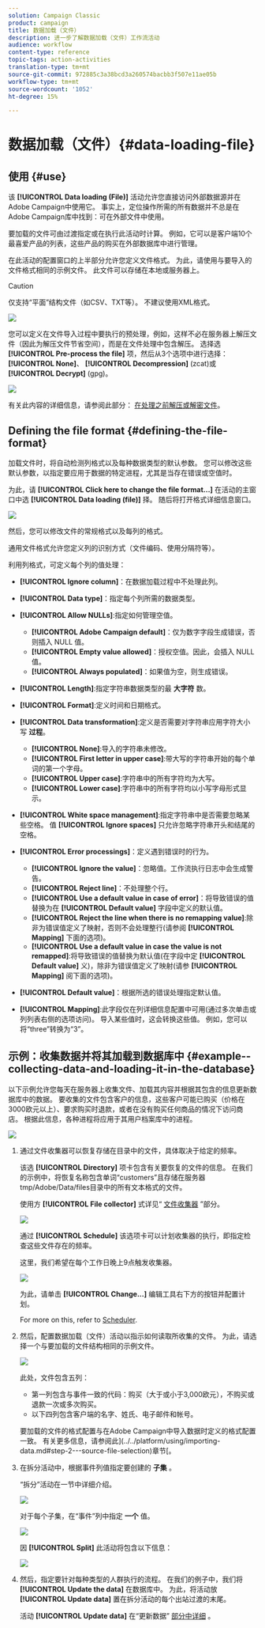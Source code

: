 ```yaml
---
solution: Campaign Classic
product: campaign
title: 数据加载（文件）
description: 进一步了解数据加载（文件）工作流活动
audience: workflow
content-type: reference
topic-tags: action-activities
translation-type: tm+mt
source-git-commit: 972885c3a38bcd3a260574bacbb3f507e11ae05b
workflow-type: tm+mt
source-wordcount: '1052'
ht-degree: 15%

---
```



# 数据加载（文件）{#data-loading-file}

## 使用 {#use}

该 **[!UICONTROL Data loading (File)]** 活动允许您直接访问外部数据源并在Adobe Campaign中使用它。 事实上，定位操作所需的所有数据并不总是在Adobe Campaign库中找到：可在外部文件中使用。

要加载的文件可由过渡指定或在执行此活动时计算。 例如，它可以是客户端10个最喜爱产品的列表，这些产品的购买在外部数据库中进行管理。

在此活动的配置窗口的上半部分允许您定义文件格式。 为此，请使用与要导入的文件格式相同的示例文件。 此文件可以存储在本地或服务器上。

>[!CAUTION]
>
>仅支持“平面”结构文件（如CSV、TXT等）。 不建议使用XML格式。

![](assets/s_advuser_wf_etl_file.png)

您可以定义在文件导入过程中要执行的预处理，例如，这样不必在服务器上解压文件（因此为解压文件节省空间），而是在文件处理中包含解压。 选择选 **[!UICONTROL Pre-process the file]** 项，然后从3个选项中进行选择： **[!UICONTROL None]**、 **[!UICONTROL Decompression]** (zcat)或 **[!UICONTROL Decrypt]** (gpg)。

![](assets/preprocessing-dataloading.png)

有关此内容的详细信息，请参阅此部分： [在处理之前解压或解密文件](../../workflow/using/importing-data.md#unzipping-or-decrypting-a-file-before-processing)。

## Defining the file format {#defining-the-file-format}

加载文件时，将自动检测列格式以及每种数据类型的默认参数。 您可以修改这些默认参数，以指定要应用于数据的特定进程，尤其是当存在错误或空值时。

为此，请 **[!UICONTROL Click here to change the file format...]** 在活动的主窗口中选 **[!UICONTROL Data loading (file)]** 择。 随后将打开格式详细信息窗口。

![](assets/file_loading_columns_format.png)

然后，您可以修改文件的常规格式以及每列的格式。

通用文件格式允许您定义列的识别方式（文件编码、使用分隔符等）。

利用列格式，可定义每个列的值处理：

* **[!UICONTROL Ignore column]**：在数据加载过程中不处理此列。
* **[!UICONTROL Data type]**：指定每个列所需的数据类型。
* **[!UICONTROL Allow NULLs]**:指定如何管理空值。

   * **[!UICONTROL Adobe Campaign default]**：仅为数字字段生成错误，否则插入 NULL 值。
   * **[!UICONTROL Empty value allowed]**：授权空值。因此，会插入 NULL 值。
   * **[!UICONTROL Always populated]**：如果值为空，则生成错误。

* **[!UICONTROL Length]**:指定字符串数据类型的最 **大字符** 数。
* **[!UICONTROL Format]**:定义时间和日期格式。
* **[!UICONTROL Data transformation]**:定义是否需要对字符串应用字符大小写 **过程**。

   * **[!UICONTROL None]**:导入的字符串未修改。
   * **[!UICONTROL First letter in upper case]**:带大写的字符串开始的每个单词的第一个字母。
   * **[!UICONTROL Upper case]**:字符串中的所有字符均为大写。
   * **[!UICONTROL Lower case]**:字符串中的所有字符均以小写字母形式显示。

* **[!UICONTROL White space management]**:指定字符串中是否需要忽略某些空格。 值 **[!UICONTROL Ignore spaces]** 只允许忽略字符串开头和结尾的空格。
* **[!UICONTROL Error processings]**：定义遇到错误时的行为。

   * **[!UICONTROL Ignore the value]**：忽略值。工作流执行日志中会生成警告。
   * **[!UICONTROL Reject line]**：不处理整个行。
   * **[!UICONTROL Use a default value in case of error]**：将导致错误的值替换为在 **[!UICONTROL Default value]** 字段中定义的默认值。
   * **[!UICONTROL Reject the line when there is no remapping value]**:除非为错误值定义了映射，否则不会处理整行(请参阅 **[!UICONTROL Mapping]** 下面的选项)。
   * **[!UICONTROL Use a default value in case the value is not remapped]**:将导致错误的值替换为默认值(在字段中定 **[!UICONTROL Default value]** 义)，除非为错误值定义了映射(请参 **[!UICONTROL Mapping]** 阅下面的选项)。

* **[!UICONTROL Default value]**：根据所选的错误处理指定默认值。
* **[!UICONTROL Mapping]**:此字段仅在列详细信息配置中可用(通过多次单击或列列表右侧的选项访问)。 导入某些值时，这会转换这些值。 例如，您可以将“three”转换为“3”。

## 示例：收集数据并将其加载到数据库中 {#example--collecting-data-and-loading-it-in-the-database}

以下示例允许您每天在服务器上收集文件、加载其内容并根据其包含的信息更新数据库中的数据。 要收集的文件包含客户的信息，这些客户可能已购买（价格在3000欧元以上）、要求购买时退款，或者在没有购买任何商品的情况下访问商店。 根据此信息，各种进程将应用于其用户档案库中的进程。

![](assets/s_advuser_load_file_sample_0.png)

1. 通过文件收集器可以恢复存储在目录中的文件，具体取决于给定的频率。

   该选 **[!UICONTROL Directory]** 项卡包含有关要恢复的文件的信息。 在我们的示例中，将恢复名称包含单词“customers”且存储在服务器tmp/Adobe/Data/files目录中的所有文本格式的文件。

   使用方 **[!UICONTROL File collector]** 式详见“ [文件收集器](../../workflow/using/file-collector.md) ”部分。

   ![](assets/s_advuser_load_file_sample_1.png)

   通过 **[!UICONTROL Schedule]** 该选项卡可以计划收集器的执行，即指定检查这些文件存在的频率。

   这里，我们希望在每个工作日晚上9点触发收集器。

   ![](assets/s_advuser_load_file_sample_2.png)

   为此，请单击 **[!UICONTROL Change...]** 编辑工具右下方的按钮并配置计划。

   For more on this, refer to [Scheduler](../../workflow/using/scheduler.md).

1. 然后，配置数据加载（文件）活动以指示如何读取所收集的文件。 为此，请选择一个与要加载的文件结构相同的示例文件。

   ![](assets/s_advuser_load_file_sample_3.png)

   此处，文件包含五列：

   * 第一列包含与事件一致的代码：购买（大于或小于3,000欧元），不购买或退款一次或多次购买。
   * 以下四列包含客户端的名字、姓氏、电子邮件和帐号。

   要加载的文件的格式配置与在Adobe Campaign中导入数据时定义的格式配置一致。 有关更多信息，请参阅此](../../platform/using/importing-data.md#step-2---source-file-selection)章节[。

1. 在拆分活动中，根据事件列值指定要创建的 **子集** 。

   “拆分”活动在一节中详细介绍。

   ![](assets/s_advuser_load_file_sample_4.png)

   对于每个子集，在“事件”列中指定 **一个** 值。

   ![](assets/s_advuser_load_file_sample_5.png)

   因 **[!UICONTROL Split]** 此活动将包含以下信息：

   ![](assets/s_advuser_load_file_sample_6.png)

1. 然后，指定要针对每种类型的人群执行的流程。 在我们的例子中，我们将 **[!UICONTROL Update the data]** 在数据库中。 为此，将活动放 **[!UICONTROL Update data]** 置在拆分活动的每个出站过渡的末尾。

   活动 **[!UICONTROL Update data]** 在“更新数据” [部分中详细](../../workflow/using/update-data.md) 。


